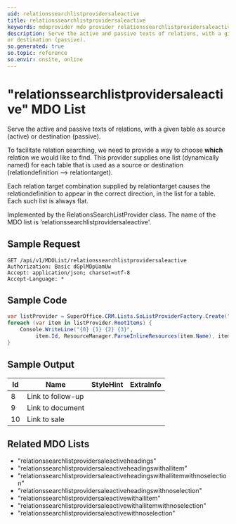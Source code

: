 ```yaml
---
uid: relationssearchlistprovidersaleactive
title: relationssearchlistprovidersaleactive
keywords: mdoprovider mdo provider relationssearchlistprovidersaleactive
description: Serve the active and passive texts of relations, with a given table as source (active)
or destination (passive).
so.generated: true
so.topic: reference
so.envir: onsite, online
---
```


# "relationssearchlistprovidersaleactive" MDO List
Serve the active and passive texts of relations, with a given table as source (active)
or destination (passive).

To facilitate relation searching, we need to provide a way to choose <b>which</b> relation we
would like to find. This provider supplies one list (dynamically named) for each table that
is used as a source or destination (relationdefinition --&gt; relationtarget).

Each relation target combination supplied by relationtarget causes the relationdefinition to
appear in the correct direction, in the list for a table. Each such list is always flat.

Implemented by the <see cref="T:SuperOffice.CRM.Lists.RelationsSearchListProvider">RelationsSearchListProvider</see> class.
The name of the MDO list is 'relationssearchlistprovidersaleactive'.




## Sample Request

```http!
GET /api/v1/MDOList/relationssearchlistprovidersaleactive
Authorization: Basic dGplMDpUamUw
Accept: application/json; charset=utf-8
Accept-Language: *

```

## Sample Code
```cs
var listProvider = SuperOffice.CRM.Lists.SoListProviderFactory.Create("relationssearchlistprovidersaleactive", forceFlatList: true);
foreach (var item in listProvider.RootItems) {
    Console.WriteLine("{0} {1} {2} {3}", 
         item.Id, ResourceManager.ParseInlineResources(item.Name), item.StyleHint, item.ExtraInfo);
}
```

## Sample Output

|Id   | Name  |StyleHint|ExtraInfo |
| --- | ----- | ------- | -------- |
|8|Link to follow-up|||
|9|Link to document|||
|10|Link to sale|||


## Related MDO Lists

* "relationssearchlistprovidersaleactiveheadings"
* "relationssearchlistprovidersaleactiveheadingswithallitem"
* "relationssearchlistprovidersaleactiveheadingswithallitemwithnoselection"
* "relationssearchlistprovidersaleactiveheadingswithnoselection"
* "relationssearchlistprovidersaleactivewithallitem"
* "relationssearchlistprovidersaleactivewithallitemwithnoselection"
* "relationssearchlistprovidersaleactivewithnoselection"
